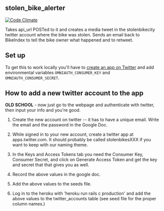 ## stolen_bike_alerter

[![Code Climate](https://codeclimate.com/github/adherr/stolen_bike_alerter/badges/gpa.svg)](https://codeclimate.com/github/adherr/stolen_bike_alerter)

Takes api_url POSTed to it and creates a media tweet in the
stolenbikecity twitter account where the bike was stolen. Sends an
email back to BikeIndex to tell the bike owner what happened and to retweet.

## Set up

To get this to work locally you'll have to [create an app on Twitter](https://apps.twitter.com/app/new) and add environmental variables `OMNIAUTH_CONSUMER_KEY` and `OMNIAUTH_CONSUMER_SECRET`.

## How to add a new twitter account to the app

**OLD SCHOOL** - now just go to the webpage and authenticate with twitter, then input your info and you're good.

1. Create the new account on twitter -- it has to have a unique email. Write the email and the password in the Google Doc.

2. While signed in to your new account, create a twitter app at apps.twitter.com. It should probably be called stolenbikesXXX if you want to keep with our naming theme.

3. In the Keys and Access Tokens tab you need the Consumer Key, Consumer Secret, and click on Generate Access Token and get the key and secret that that gives you as well.

4. Record the above values in the google doc.

5. Add the above values to the seeds file.

6. Log in to the heroku with 'heroku run rails c production' and add the above values to the twitter_accounts table (see seed file for the proper column names.)
